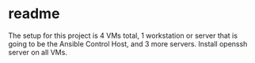 # readme
The setup for this project is 4 VMs total, 1 workstation or server that is going to be the Ansible Control Host, and 3 more servers. Install openssh server on all VMs.